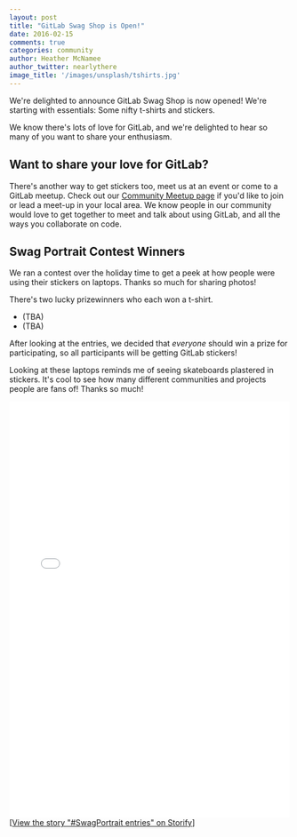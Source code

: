 ```yaml
---
layout: post
title: "GitLab Swag Shop is Open!"
date: 2016-02-15
comments: true
categories: community
author: Heather McNamee
author_twitter: nearlythere
image_title: '/images/unsplash/tshirts.jpg'
---
```


We're delighted to announce GitLab Swag Shop is now opened!
We're starting with essentials: Some nifty t-shirts and stickers.

<!-- more -->

We know there's lots of love for GitLab, and we're delighted to hear
so many of you want to share your enthusiasm.

## Want to share your love for GitLab?

There's another way to get stickers too, meet us at an event
or come to a GitLab meetup.
Check out our [Community Meetup page](http://about.gitlab.com/community/meetups)
if you'd like to join or lead a meet-up in your local area.
We know people in our community would love to get together to
meet and talk about using GitLab, and all the ways you collaborate on code.

## Swag Portrait Contest Winners

We ran a contest over the holiday time to get a peek at how people
were using their stickers on laptops.
Thanks so much for sharing photos!

There's two lucky prizewinners who each won a t-shirt.

- (TBA)
- (TBA)

After looking at the entries, we decided that *everyone* should win a
prize for participating, so all participants will be getting GitLab stickers!

Looking at these laptops reminds me of seeing skateboards plastered in stickers.
It's cool to see how many different communities and projects people
are fans of! Thanks so much!

<div class="storify"><iframe src="//storify.com/nearlythere/swag-portraits/embed?border=false" width="100%" height="750" frameborder="no" allowtransparency="true"></iframe><script src="//storify.com/nearlythere/swag-portraits.js?border=false"></script><noscript>[<a href="//storify.com/nearlythere/swag-portraits" target="_blank">View the story "#SwagPortrait entries" on Storify</a>]</noscript></div>
